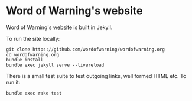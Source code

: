 # Word of Warning's website

Word of Warning's [website](https://wordofwarning.org) is built in Jekyll.

To run the site locally:

```
git clone https://github.com/wordofwarning/wordofwarning.org
cd wordofwarning.org
bundle install
bundle exec jekyll serve --livereload
```

There is a small test suite to test outgoing links, well formed HTML etc. To run it:

```
bundle exec rake test
```
